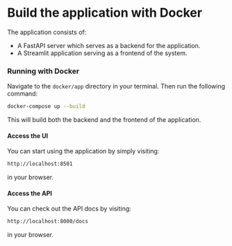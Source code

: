 # Build the application with Docker

The application consists of:
- A FastAPI server which serves as a backend for the application.
- A Streamlit application serving as a frontend of the system.

### Running with Docker
Navigate to the `docker/app` directory in your terminal. Then run the following command:
```bash
docker-compose up --build
```
This will build both the backend and the frontend of the application.

#### Access the UI
You can start using the application by simply visiting:
```bash
http://localhost:8501
```
in your browser.

#### Access the API
You can check out the API docs by visiting:
```bash
http://localhost:8000/docs
```
in your browser.